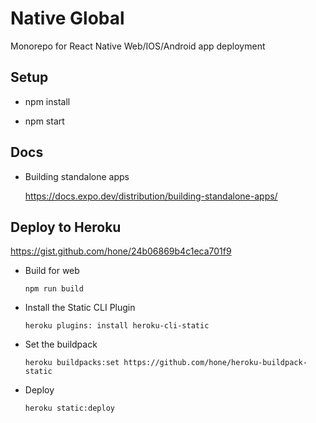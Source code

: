 # Native Global

Monorepo for React Native Web/IOS/Android app deployment

## Setup

- npm install

- npm start

## Docs

- Building standalone apps

  https://docs.expo.dev/distribution/building-standalone-apps/

## Deploy to Heroku

https://gist.github.com/hone/24b06869b4c1eca701f9

- Build for web

  ```
  npm run build
  ```

- Install the Static CLI Plugin

  ```
  heroku plugins: install heroku-cli-static
  ```

- Set the buildpack

  ```
  heroku buildpacks:set https://github.com/hone/heroku-buildpack-static
  ```

- Deploy
  ```
  heroku static:deploy
  ```
